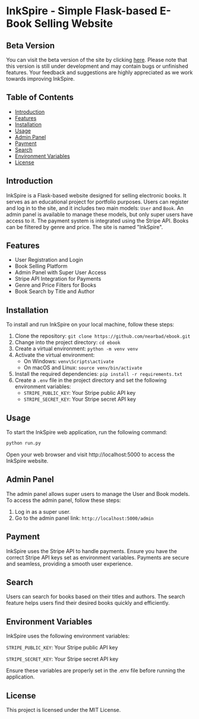 # InkSpire - Simple Flask-based E-Book Selling Website

## Beta Version

You can visit the beta version of the site by clicking [here](http://inkspire.pythonanywhere.com/). Please note that this version is still under development and may contain bugs or unfinished features. Your feedback and suggestions are highly appreciated as we work towards improving InkSpire.


## Table of Contents

- [Introduction](#introduction)
- [Features](#features)
- [Installation](#installation)
- [Usage](#usage)
- [Admin Panel](#admin-panel)
- [Payment](#payment)
- [Search](#search)
- [Environment Variables](#environment-variables)
- [License](#license)

## Introduction

InkSpire is a Flask-based website designed for selling electronic books. It serves as an educational project for portfolio purposes. Users can register and log in to the site, and it includes two main models: `User` and `Book`. An admin panel is available to manage these models, but only super users have access to it. The payment system is integrated using the Stripe API. Books can be filtered by genre and price. The site is named "InkSpire".

## Features

- User Registration and Login
- Book Selling Platform
- Admin Panel with Super User Access
- Stripe API Integration for Payments
- Genre and Price Filters for Books
- Book Search by Title and Author

## Installation

To install and run InkSpire on your local machine, follow these steps:

1. Clone the repository: `git clone https://github.com/nearbad/ebook.git`
2. Change into the project directory: `cd ebook`
3. Create a virtual environment: `python -m venv venv`
4. Activate the virtual environment:
   - On Windows: `venv\Scripts\activate`
   - On macOS and Linux: `source venv/bin/activate`
5. Install the required dependencies: `pip install -r requirements.txt`
6. Create a `.env` file in the project directory and set the following environment variables:
   - `STRIPE_PUBLIC_KEY`: Your Stripe public API key
   - `STRIPE_SECRET_KEY`: Your Stripe secret API key

## Usage

To start the InkSpire web application, run the following command:

```bash
python run.py
```
Open your web browser and visit http://localhost:5000 to access the InkSpire website.

## Admin Panel
The admin panel allows super users to manage the User and Book models. To access the admin panel, follow these steps:

1. Log in as a super user.
2. Go to the admin panel link: `http://localhost:5000/admin`

## Payment

InkSpire uses the Stripe API to handle payments. Ensure you have the correct Stripe API keys set as environment variables. Payments are secure and seamless, providing a smooth user experience.

## Search

Users can search for books based on their titles and authors. The search feature helps users find their desired books quickly and efficiently.

## Environment Variables

InkSpire uses the following environment variables:

`STRIPE_PUBLIC_KEY`: Your Stripe public API key

`STRIPE_SECRET_KEY`: Your Stripe secret API key

Ensure these variables are properly set in the .env file before running the application.

## License

This project is licensed under the MIT License.
